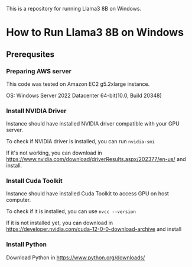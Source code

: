 This is a repository for running Llama3 8B on Windows.

# How to Run Llama3 8B on Windows

## Prerequsites

### Preparing AWS server

This code was tested on Amazon EC2 g5.2xlarge instance.

OS: Windows Server 2022 Datacenter 64-bit(10.0, Build 20348)

### Install NVIDIA Driver

Instance should have installed NVIDIA driver compatible with your GPU server.

To check if NVIDIA driver is installed, you can run ```nvidia-smi```

If it's not working, you can download in https://www.nvidia.com/download/driverResults.aspx/202377/en-us/ and install.

### Install Cuda Toolkit

Instance should have installed Cuda Toolkit to access GPU on host computer.

To check if it is installed, you can use ```nvcc --version```

If it is not installed yet, you can download in https://developer.nvidia.com/cuda-12-0-0-download-archive and install


### Install Python

Download Python in https://www.python.org/downloads/
